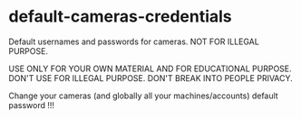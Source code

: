 # default-cameras-credentials
Default usernames and passwords for cameras. NOT FOR ILLEGAL PURPOSE.

USE ONLY FOR YOUR OWN MATERIAL AND FOR EDUCATIONAL PURPOSE. DON'T USE FOR ILLEGAL PURPOSE. DON'T BREAK INTO PEOPLE PRIVACY.

Change your cameras (and globally all your machines/accounts) default password !!!
